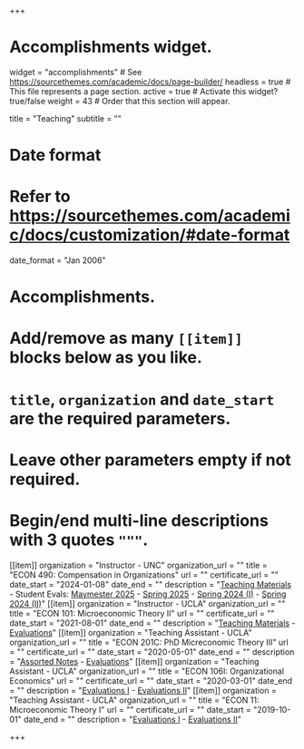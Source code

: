 +++
# Accomplishments widget.
widget = "accomplishments"  # See https://sourcethemes.com/academic/docs/page-builder/
headless = true  # This file represents a page section.
active = true  # Activate this widget? true/false
weight = 43  # Order that this section will appear.

title = "Teaching"
subtitle = ""

# Date format
#   Refer to https://sourcethemes.com/academic/docs/customization/#date-format
date_format = "Jan 2006"

# Accomplishments.
#   Add/remove as many `[[item]]` blocks below as you like.
#   `title`, `organization` and `date_start` are the required parameters.
#   Leave other parameters empty if not required.
#   Begin/end multi-line descriptions with 3 quotes `"""`.
[[item]]
  organization = "Instructor - UNC"
  organization_url = ""
  title = "ECON 490: Compensation in Organizations"
  url = ""
  certificate_url = ""
  date_start = "2024-01-08"
  date_end = ""
  description = "[Teaching Materials](https://github.com/jakekohlhepp/comp_orgs_490)    -  Student Evals: [Maymester 2025](pdf/econ490_maymester_evals.pdf) - [Spring 2025](pdf/spring2025_student_evals.pdf) - [Spring 2024 (I)](pdf/econ490_spring2024_evals1.pdf) - [Spring 2024 (II)](pdf/econ490_spring2024_evals2.pdf)" 
[[item]]
  organization = "Instructor - UCLA"
  organization_url = ""
  title = "ECON 101: Microeconomic Theory II"
  url = ""
  certificate_url = ""
  date_start = "2021-08-01"
  date_end = ""
  description = "[Teaching Materials](https://github.com/jakekohlhepp/Econ101)    -    [Evaluations](pdf/evals_101.pdf)"
[[item]]
  organization = "Teaching Assistant - UCLA"
  organization_url = ""
  title = "ECON 201C: PhD Micreconomic Theory III"
  url = ""
  certificate_url = ""
  date_start = "2020-05-01"
  date_end = ""
  description = "[Assorted Notes](project/micro_notes/)    -    [Evaluations](pdf/evals_201c.pdf)"
[[item]]
  organization = "Teaching Assistant - UCLA"
  organization_url = ""
  title = "ECON 106I: Organizational Economics"
  url = ""
  certificate_url = ""
  date_start = "2020-03-01"
  date_end = ""
  description = "[Evaluations I](pdf/evals_106i_1.pdf)    -    [Evaluations II](pdf/evals_106i_2.pdf)"
[[item]]
  organization = "Teaching Assistant - UCLA"
  organization_url = ""
  title = "ECON 11: Microeconomic Theory I"
  url = ""
  certificate_url = ""
  date_start = "2019-10-01"
  date_end = ""
  description = "[Evaluations I](pdf/evals_11_1.pdf)    -    [Evaluations II](pdf/evals_11_2.pdf)"

+++